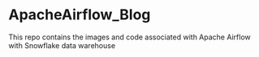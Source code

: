# ApacheAirflow_Blog
This repo contains the images and code associated with Apache Airflow with Snowflake data warehouse
